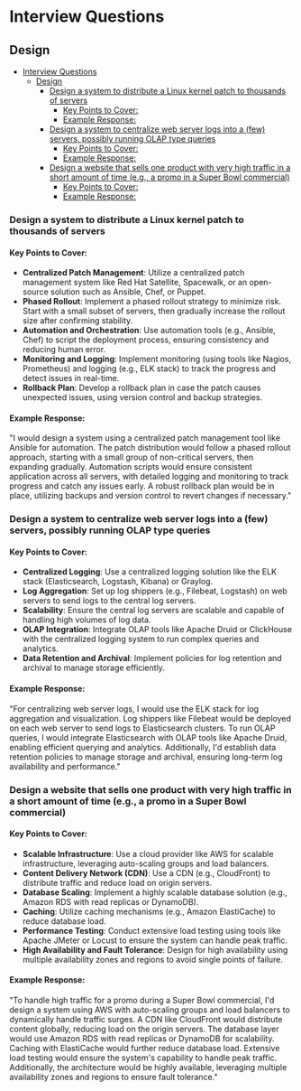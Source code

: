 # Interview Questions

## Design

- [Interview Questions](#interview-questions)
  * [Design](#design)
    + [Design a system to distribute a Linux kernel patch to thousands of servers](#design-a-system-to-distribute-a-linux-kernel-patch-to-thousands-of-servers)
      - [Key Points to Cover:](#key-points-to-cover-)
      - [Example Response:](#example-response-)
    + [Design a system to centralize web server logs into a (few) servers, possibly running OLAP type queries](#design-a-system-to-centralize-web-server-logs-into-a--few--servers--possibly-running-olap-type-queries)
      - [Key Points to Cover:](#key-points-to-cover--1)
      - [Example Response:](#example-response--1)
    + [Design a website that sells one product with very high traffic in a short amount of time (e.g., a promo in a Super Bowl commercial)](#design-a-website-that-sells-one-product-with-very-high-traffic-in-a-short-amount-of-time--eg--a-promo-in-a-super-bowl-commercial-)
      - [Key Points to Cover:](#key-points-to-cover--2)
      - [Example Response:](#example-response--2)

### Design a system to distribute a Linux kernel patch to thousands of servers

#### Key Points to Cover:

- **Centralized Patch Management**: Utilize a centralized patch management system like Red Hat Satellite, Spacewalk, or an open-source solution such as Ansible, Chef, or Puppet.
- **Phased Rollout**: Implement a phased rollout strategy to minimize risk. Start with a small subset of servers, then gradually increase the rollout size after confirming stability.
- **Automation and Orchestration**: Use automation tools (e.g., Ansible, Chef) to script the deployment process, ensuring consistency and reducing human error.
- **Monitoring and Logging**: Implement monitoring (using tools like Nagios, Prometheus) and logging (e.g., ELK stack) to track the progress and detect issues in real-time.
- **Rollback Plan**: Develop a rollback plan in case the patch causes unexpected issues, using version control and backup strategies.

#### Example Response:

"I would design a system using a centralized patch management tool like Ansible for automation. The patch distribution would follow a phased rollout approach, starting with a small group of non-critical servers, then expanding gradually. Automation scripts would ensure consistent application across all servers, with detailed logging and monitoring to track progress and catch any issues early. A robust rollback plan would be in place, utilizing backups and version control to revert changes if necessary."

### Design a system to centralize web server logs into a (few) servers, possibly running OLAP type queries

#### Key Points to Cover:

- **Centralized Logging**: Use a centralized logging solution like the ELK stack (Elasticsearch, Logstash, Kibana) or Graylog.
- **Log Aggregation**: Set up log shippers (e.g., Filebeat, Logstash) on web servers to send logs to the central log servers.
- **Scalability**: Ensure the central log servers are scalable and capable of handling high volumes of log data.
- **OLAP Integration**: Integrate OLAP tools like Apache Druid or ClickHouse with the centralized logging system to run complex queries and analytics.
- **Data Retention and Archival**: Implement policies for log retention and archival to manage storage efficiently.

#### Example Response:

"For centralizing web server logs, I would use the ELK stack for log aggregation and visualization. Log shippers like Filebeat would be deployed on each web server to send logs to Elasticsearch clusters. To run OLAP queries, I would integrate Elasticsearch with OLAP tools like Apache Druid, enabling efficient querying and analytics. Additionally, I'd establish data retention policies to manage storage and archival, ensuring long-term log availability and performance."

### Design a website that sells one product with very high traffic in a short amount of time (e.g., a promo in a Super Bowl commercial)

#### Key Points to Cover:

- **Scalable Infrastructure**: Use a cloud provider like AWS for scalable infrastructure, leveraging auto-scaling groups and load balancers.
- **Content Delivery Network (CDN)**: Use a CDN (e.g., CloudFront) to distribute traffic and reduce load on origin servers.
- **Database Scaling**: Implement a highly scalable database solution (e.g., Amazon RDS with read replicas or DynamoDB).
- **Caching**: Utilize caching mechanisms (e.g., Amazon ElastiCache) to reduce database load.
- **Performance Testing**: Conduct extensive load testing using tools like Apache JMeter or Locust to ensure the system can handle peak traffic.
- **High Availability and Fault Tolerance**: Design for high availability using multiple availability zones and regions to avoid single points of failure.

#### Example Response:

"To handle high traffic for a promo during a Super Bowl commercial, I'd design a system using AWS with auto-scaling groups and load balancers to dynamically handle traffic surges. A CDN like CloudFront would distribute content globally, reducing load on the origin servers. The database layer would use Amazon RDS with read replicas or DynamoDB for scalability. Caching with ElastiCache would further reduce database load. Extensive load testing would ensure the system's capability to handle peak traffic. Additionally, the architecture would be highly available, leveraging multiple availability zones and regions to ensure fault tolerance."
